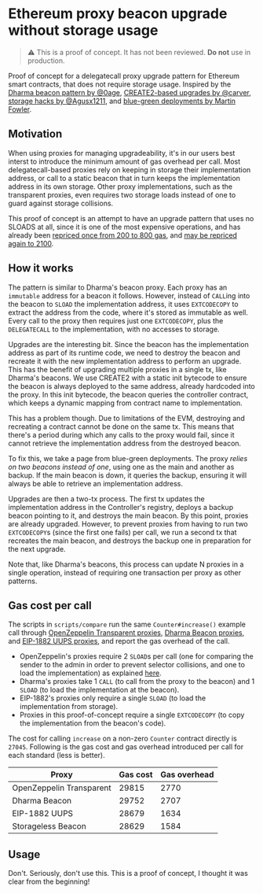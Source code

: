 # Ethereum proxy beacon upgrade without storage usage

> :warning: This is a proof of concept. It has not been reviewed. **Do not** use in production.

Proof of concept for a delegatecall proxy upgrade pattern for Ethereum smart contracts, that does not require storage usage. Inspired by the [Dharma beacon pattern by @0age](https://github.com/dharma-eng/dharma-smart-wallet/tree/1.5.0/contracts/upgradeability), [CREATE2-based upgrades by @carver](https://medium.com/@jason.carver/defend-against-wild-magic-in-the-next-ethereum-upgrade-b008247839d2), [storage hacks by @Agusx1211](https://medium.com/@agusx1211/evm-istambul-storage-pricing-5befaac32403), and [blue-green deployments by Martin Fowler](https://martinfowler.com/bliki/BlueGreenDeployment.html).

## Motivation

When using proxies for managing upgradeability, it's in our users best interst to introduce the minimum amount of gas overhead per call. Most delegatecall-based proxies rely on keeping in storage their implementation address, or call to a static beacon that in turn keeps the implementation address in its own storage. Other proxy implementations, such as the transparent proxies, even requires two storage loads instead of one to guard against storage collisions.

This proof of concept is an attempt to have an upgrade pattern that uses no SLOADS at all, since it is one of the most expensive operations, and has already been [repriced once from 200 to 800 gas](https://eips.ethereum.org/EIPS/eip-1884), and [may be repriced again to 2100](https://eips.ethereum.org/EIPS/eip-2929).

## How it works

The pattern is similar to Dharma's beacon proxy. Each proxy has an `immutable` address for a beacon it follows. However, instead of `CALL`ing into the beacon to `SLOAD` the implementation address, it uses `EXTCODECOPY` to extract the address from the code, where it's stored as immutable as well. Every call to the proxy then requires just one `EXTCODECOPY`, plus the `DELEGATECALL` to the implementation, with no accesses to storage.

Upgrades are the interesting bit. Since the beacon has the implementation address as part of its runtime code, we need to destroy the beacon and recreate it with the new implementation address to perform an upgrade. This has the benefit of upgrading multiple proxies in a single tx, like Dharma's beacons. We use CREATE2 with a static init bytecode to ensure the beacon is always deployed to the same address, already hardcoded into the proxy. In this init bytecode, the beacon queries the controller contract, which keeps a dynamic mapping from contract name to implementation.

This has a problem though. Due to limitations of the EVM, destroying and recreating a contract cannot be done on the same tx. This means that there's a period during which any calls to the proxy would fail, since it cannot retrieve the implementation address from the destroyed beacon. 

To fix this, we take a page from blue-green deployments. The proxy _relies on two beacons instead of one_, using one as the main and another as backup. If the main beacon is down, it queries the backup, ensuring it will always be able to retrieve an implementation address.

Upgrades are then a two-tx process. The first tx updates the implementation address in the Controller's registry, deploys a backup beacon pointing to it, and destroys the main beacon. By this point, proxies are already upgraded. However, to prevent proxies from having to run two `EXTCODECOPY`s (since the first one fails) per call, we run a second tx that recreates the main beacon, and destroys the backup one in preparation for the next upgrade.

Note that, like Dharma's beacons, this process can update N proxies in a single operation, instead of requiring one transaction per proxy as other patterns.

## Gas cost per call

The scripts in `scripts/compare` run the same `Counter#increase()` example call through [OpenZeppelin Transparent proxies](https://github.com/OpenZeppelin/openzeppelin-contracts/tree/master/contracts/proxy), [Dharma Beacon proxies](https://github.com/dharma-eng/dharma-smart-wallet/tree/master/contracts/upgradeability), and [EIP-1882 UUPS proxies](https://eips.ethereum.org/EIPS/eip-1822), and report the gas overhead of the call.

- OpenZeppelin's proxies require 2 `SLOAD`s per call (one for comparing the sender to the admin in order to prevent selector collisions, and one to load the implementation) as explained [here](https://blog.openzeppelin.com/the-transparent-proxy-pattern/).
- Dharma's proxies take 1 `CALL` (to call from the proxy to the beacon) and 1 `SLOAD` (to load the implementation at the beacon).
- EIP-1882's proxies only require a single `SLOAD` (to load the implementation from storage).
- Proxies in this proof-of-concept require a single `EXTCODECOPY` (to copy the implementation from the beacon's code).

The cost for calling `increase` on a non-zero `Counter` contract directly is `27045`. Following is the gas cost and gas overhead introduced per call for each standard (less is better).

| Proxy | Gas cost | Gas overhead  |
|-|-|-|
| OpenZeppelin Transparent | 29815 | 2770 |
| Dharma Beacon  | 29752  | 2707 |
| EIP-1882 UUPS  | 28679 | 1634 |
| Storageless Beacon  | 28629 | 1584 |

## Usage

Don't. Seriously, don't use this. This is a proof of concept, I thought it was clear from the beginning!